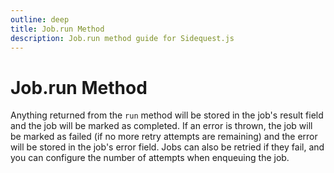 ```yaml
---
outline: deep
title: Job.run Method
description: Job.run method guide for Sidequest.js
---
```


# Job.run Method

Anything returned from the `run` method will be stored in the job's result field and the job will be marked as completed. If an error is thrown, the job will be marked as failed (if no more retry attempts are remaining) and the error will be stored in the job's error field. Jobs can also be retried if they fail, and you can configure the number of attempts when enqueuing the job.

